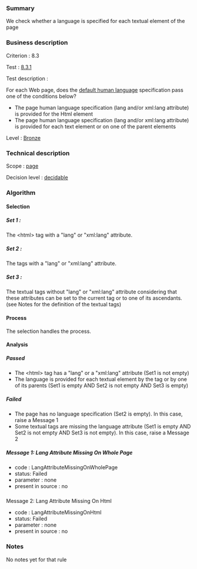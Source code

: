 ### Summary

We check whether a language is specified for each textual element of the
page

### Business description

Criterion : 8.3

Test : [8.3.1](http://www.braillenet.org/accessibilite/referentiel-aw21-en/index.php#test-8-3-1)

Test description :

For each Web page, does the [default human
language](http://www.braillenet.org/accessibilite/referentiel-aw21-en/glossaire.php#mLangueDefaut)
specification pass one of the conditions below?

-   The page human language specification (lang and/or xml:lang
    attribute) is provided for the Html element
-   The page human language specification (lang and/or xml:lang
    attribute) is provided for each text element or on one of the parent
    elements

Level : [Bronze](/en/category/rules-design/accessiweb-11/level/bronze)

### Technical description

Scope : [page](/en/category/rules-design/accessiweb-11/scope/page)

Decision level :
[decidable](/en/category/rules-design/accessiweb-11/decision-level/decidable)

### Algorithm

#### Selection

##### Set 1 :

The <html\> tag with a "lang" or "xml:lang" attribute.

##### Set 2 :

The tags with a "lang" or "xml:lang" attribute.

##### Set 3 :

The textual tags without "lang" or "xml:lang" attribute considering that
these attributes can be set to the current tag or to one of its
ascendants. (see Notes for the definition of the textual tags)

#### Process

The selection handles the process.

#### Analysis

##### Passed

-   The <html\> tag has a "lang" or a "xml:lang" attribute (Set1 is not
    empty)
-   The language is provided for each textual element by the tag or by
    one of its parents (Set1 is empty AND Set2 is not empty AND Set3 is
    empty)

##### Failed

-   The page has no language specification (Set2 is empty). In this
    case, raise a Message 1
-   Some textual tags are missing the language attribute (Set1 is empty
    AND Set2 is not empty AND Set3 is not empty). In this case, raise a
    Message 2

##### Message 1: Lang Attribute Missing On Whole Page

-   code : LangAttributeMissingOnWholePage
-   status: Failed
-   parameter : none
-   present in source : no

##### 

Message 2: Lang Attribute Missing On Html

-   code : LangAttributeMissingOnHtml
-   status: Failed
-   parameter : none
-   present in source : no

### Notes

No notes yet for that rule
